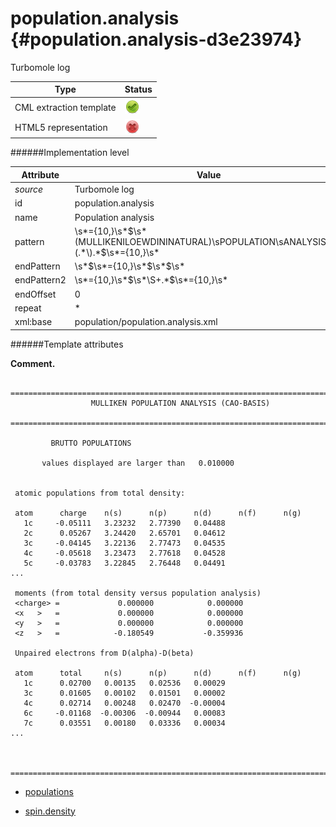 # population.analysis {#population.analysis-d3e23974}

Turbomole log

| Type                                                                                                                                                                                                  | Status                                                                                                                                                                                                |
|----|----|
| CML extraction template                                                                                                                                                                               | ![](/imgs/Total.png)                                                                                                                                                                                  |
| HTML5 representation                                                                                                                                                                                  | ![](/imgs/None.png)                                                                                                                                                                                   |

######Implementation level

| Attribute                                                                                                                                                                                             | Value                                                                                                                                                                                                 |
|----|----|
| *source*                                                                                                                                                                                              | Turbomole log                                                                                                                                                                                         |
| id                                                                                                                                                                                                    | population.analysis                                                                                                                                                                                   |
| name                                                                                                                                                                                                  | Population analysis                                                                                                                                                                                   |
| pattern                                                                                                                                                                                               | \\s\*={10,}\\s\*\$\\s\*(MULLIKENILOEWDININATURAL)\\sPOPULATION\\sANALYSIS\\s\*\\(.\*\\).\*\$\\s\*={10,}\\s\*                                                                                          |
| endPattern                                                                                                                                                                                            | \\s\*\$\\s\*={10,}\\s\*\$\\s\*\$\\s\*                                                                                                                                                                 |
| endPattern2                                                                                                                                                                                           | \\s\*={10,}\\s\*\$\\s\*\\S+.\*\$\\s\*={10,}\\s\*                                                                                                                                                      |
| endOffset                                                                                                                                                                                             | 0                                                                                                                                                                                                     |
| repeat                                                                                                                                                                                                | \*                                                                                                                                                                                                    |
| xml:base                                                                                                                                                                                              | population/population.analysis.xml                                                                                                                                                                    |

######Template attributes

**Comment.**

       ==============================================================================
                      MULLIKEN POPULATION ANALYSIS (CAO-BASIS) 
     ==============================================================================

             BRUTTO POPULATIONS  

           values displayed are larger than   0.010000


     atomic populations from total density:

     atom      charge    n(s)      n(p)      n(d)      n(f)      n(g)
       1c     -0.05111   3.23232   2.77390   0.04488
       2c      0.05267   3.24420   2.65701   0.04612
       3c     -0.04145   3.22136   2.77473   0.04535
       4c     -0.05618   3.23473   2.77618   0.04528
       5c     -0.03783   3.22845   2.76448   0.04491
    ...

     moments (from total density versus population analysis)
     <charge> =             0.000000            0.000000
     <x   >   =             0.000000            0.000000
     <y   >   =             0.000000            0.000000
     <z   >   =            -0.180549           -0.359936

     Unpaired electrons from D(alpha)-D(beta)

     atom      total     n(s)      n(p)      n(d)      n(f)      n(g)
       1c      0.02700   0.00135   0.02536   0.00029
       3c      0.01605   0.00102   0.01501   0.00002
       4c      0.02714   0.00248   0.02470  -0.00004
       6c     -0.01168  -0.00306  -0.00944   0.00083
       7c      0.03551   0.00180   0.03336   0.00034
    ...


     ==============================================================================
     
       
      

-   [populations](/out/md/cml/turbomole_log/populations-d3e23989.md)

<!-- -->

-   [spin.density](/out/md/cml/turbomole_log/spin.density-d3e24170.md)


